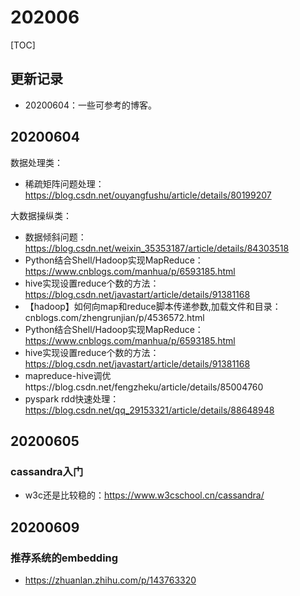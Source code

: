 # 202006

[TOC]

## 更新记录
- 20200604：一些可参考的博客。

## 20200604
数据处理类：
- 稀疏矩阵问题处理：https://blog.csdn.net/ouyangfushu/article/details/80199207

大数据操纵类：
- 数据倾斜问题：https://blog.csdn.net/weixin_35353187/article/details/84303518
- Python结合Shell/Hadoop实现MapReduce：https://www.cnblogs.com/manhua/p/6593185.html
- hive实现设置reduce个数的方法：https://blog.csdn.net/javastart/article/details/91381168
- 【hadoop】如何向map和reduce脚本传递参数,加载文件和目录：cnblogs.com/zhengrunjian/p/4536572.html
- Python结合Shell/Hadoop实现MapReduce：https://www.cnblogs.com/manhua/p/6593185.html
- hive实现设置reduce个数的方法：https://blog.csdn.net/javastart/article/details/91381168
- mapreduce-hive调优https://blog.csdn.net/fengzheku/article/details/85004760
- pyspark rdd快速处理：https://blog.csdn.net/qq_29153321/article/details/88648948

## 20200605
### cassandra入门

- w3c还是比较稳的：https://www.w3cschool.cn/cassandra/

## 20200609
### 推荐系统的embedding

- https://zhuanlan.zhihu.com/p/143763320
